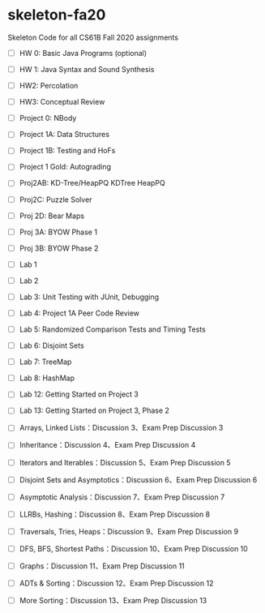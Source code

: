 # skeleton-fa20
Skeleton Code for all CS61B Fall 2020 assignments

- [ ] HW 0: Basic Java Programs (optional)
- [ ] HW 1: Java Syntax and Sound Synthesis 
- [ ] HW2: Percolation
- [ ] HW3: Conceptual Review 

- [ ] Project 0: NBody
- [ ] Project 1A: Data Structures
- [ ] Project 1B: Testing and HoFs 
- [ ] Project 1 Gold: Autograding 
- [ ] Proj2AB: KD-Tree/HeapPQ KDTree HeapPQ 
- [ ] Proj2C: Puzzle Solver
- [ ] Proj 2D: Bear Maps
- [ ] Proj 3A: BYOW Phase 1 
- [ ] Proj 3B: BYOW Phase 2

- [ ] Lab 1 
- [ ] Lab 2
- [ ] Lab 3: Unit Testing with JUnit, Debugging
- [ ] Lab 4: Project 1A Peer Code Review
- [ ] Lab 5: Randomized Comparison Tests and Timing Tests
- [ ] Lab 6: Disjoint Sets
- [ ] Lab 7: TreeMap
- [ ] Lab 8: HashMap
- [ ] Lab 12: Getting Started on Project 3
- [ ] Lab 13: Getting Started on Project 3, Phase 2

- [ ] Arrays, Linked Lists：Discussion 3、Exam Prep Discussion 3 
- [ ] Inheritance：Discussion 4、Exam Prep Discussion 4
- [ ] Iterators and Iterables：Discussion 5、Exam Prep Discussion 5
- [ ] Disjoint Sets and Asymptotics：Discussion 6、Exam Prep Discussion 6 
- [ ] Asymptotic Analysis：Discussion 7、Exam Prep Discussion 7 
- [ ] LLRBs, Hashing：Discussion 8、Exam Prep Discussion 8 
- [ ] Traversals, Tries, Heaps：Discussion 9、Exam Prep Discussion 9 
- [ ] DFS, BFS, Shortest Paths：Discussion 10、Exam Prep Discussion 10
- [ ] Graphs：Discussion 11、Exam Prep Discussion 11
- [ ] ADTs & Sorting：Discussion 12、Exam Prep Discussion 12
- [ ] More Sorting：Discussion 13、Exam Prep Discussion 13    
